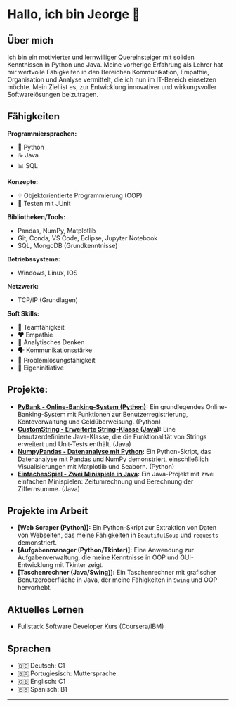 # Hallo, ich bin Jeorge 👋

## Über mich

Ich bin ein motivierter und lernwilliger Quereinsteiger mit soliden Kenntnissen in Python und Java. Meine vorherige Erfahrung als Lehrer hat mir wertvolle Fähigkeiten in den Bereichen Kommunikation, Empathie, Organisation und Analyse vermittelt, die ich nun im IT-Bereich einsetzen möchte. Mein Ziel ist es, zur Entwicklung innovativer und wirkungsvoller Softwarelösungen beizutragen.

## Fähigkeiten

**Programmiersprachen:**

* 🐍 Python
* ☕ Java
* 📊 SQL

**Konzepte:**

* 💡 Objektorientierte Programmierung (OOP)
* 🧪 Testen mit JUnit

**Bibliotheken/Tools:**

* Pandas, NumPy, Matplotlib
* Git, Conda, VS Code, Eclipse, Jupyter Notebook
* SQL, MongoDB (Grundkenntnisse)

**Betriebssysteme:**

* Windows, Linux, IOS

**Netzwerk:**

* TCP/IP (Grundlagen)

**Soft Skills:**

* 🤝 Teamfähigkeit
* ❤️ Empathie
* 🧠 Analytisches Denken
* 🗣️ Kommunikationsstärke
* 🧩 Problemlösungsfähigkeit
* 🚀 Eigeninitiative

## Projekte:

* **[PyBank - Online-Banking-System (Python)](https://github.com/jeorgesilva/PyBank):** Ein grundlegendes Online-Banking-System mit Funktionen zur Benutzerregistrierung, Kontoverwaltung und Geldüberweisung. (Python)
* **[CustomString - Erweiterte String-Klasse (Java)](https://github.com/jeorgesilva/CustomString):** Eine benutzerdefinierte Java-Klasse, die die Funktionalität von Strings erweitert und Unit-Tests enthält. (Java)
* **[NumpyPandas - Datenanalyse mit Python](https://github.com/jeorgesilva/NumpyPandas):** Ein Python-Skript, das Datenanalyse mit Pandas und NumPy demonstriert, einschließlich Visualisierungen mit Matplotlib und Seaborn. (Python)
* **[EinfachesSpiel - Zwei Minispiele in Java](https://github.com/jeorgesilva/EinfachesSpiel):** Ein Java-Projekt mit zwei einfachen Minispielen: Zeitumrechnung und Berechnung der Ziffernsumme. (Java)

## Projekte im Arbeit

* **[Web Scraper (Python)]:** Ein Python-Skript zur Extraktion von Daten von Webseiten, das meine Fähigkeiten in `BeautifulSoup` und `requests` demonstriert.
* **[Aufgabenmanager (Python/Tkinter)]:** Eine Anwendung zur Aufgabenverwaltung, die meine Kenntnisse in OOP und GUI-Entwicklung mit Tkinter zeigt.
* **[Taschenrechner (Java/Swing)]:** Ein Taschenrechner mit grafischer Benutzeroberfläche in Java, der meine Fähigkeiten in `Swing` und OOP hervorhebt.

## Aktuelles Lernen

* Fullstack Software Developer Kurs (Coursera/IBM)

## Sprachen

* 🇩🇪 Deutsch: C1
* 🇧🇷 Portugiesisch: Muttersprache
* 🇬🇧 Englisch: C1
* 🇪🇸 Spanisch: B1

---
